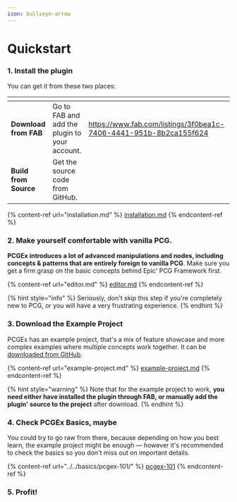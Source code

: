 ```yaml
---
icon: bullseye-arrow
---
```


# Quickstart

### 1. Install the plugin

You can get it from these two places:

<table data-card-size="large" data-view="cards"><thead><tr><th></th><th></th><th data-hidden data-card-target data-type="content-ref"></th><th data-hidden data-card-cover data-type="files"></th></tr></thead><tbody><tr><td><strong>Download from FAB</strong></td><td>Go to FAB and add the plugin to your account.</td><td><a href="https://www.fab.com/listings/3f0bea1c-7406-4441-951b-8b2ca155f624">https://www.fab.com/listings/3f0bea1c-7406-4441-951b-8b2ca155f624</a></td><td><a href="../../.gitbook/assets/FAB.jpg">FAB.jpg</a></td></tr><tr><td><strong>Build from Source</strong></td><td>Get the source code from GitHub.</td><td></td><td><a href="../../.gitbook/assets/GIT.jpg">GIT.jpg</a></td></tr></tbody></table>

{% content-ref url="installation.md" %}
[installation.md](installation.md)
{% endcontent-ref %}

### 2. Make yourself comfortable with vanilla PCG.

**PCGEx introduces a lot of advanced manipulations and nodes, including concepts & patterns that are entirely foreign to vanilla PCG**. Make sure you get a firm grasp on the basic concepts behind Epic' PCG Framework first.

{% content-ref url="editor.md" %}
[editor.md](editor.md)
{% endcontent-ref %}

{% hint style="info" %}
Seriously, don't skip this step if you're completely new to PCG, or you will have a very frustrating experience.
{% endhint %}

### 3. Download the Example Project

PCGEx has an example project, that's a mix of feature showcase and more complex examples where multiple concepts work together. It can be [downloaded from GitHub](https://github.com/Nebukam/PCGExExampleProject).

{% content-ref url="example-project.md" %}
[example-project.md](example-project.md)
{% endcontent-ref %}

{% hint style="warning" %}
Note that for the example project to work, **you need either have installed the plugin through FAB, or manually add the plugin' source to the project** after download.
{% endhint %}

### 4. Check PCGEx Basics, maybe

You could try to go raw from there, because depending on how you best learn, the example project might be enough — however it's recommended to check the basics so you don't miss out on important details.

{% content-ref url="../../basics/pcgex-101/" %}
[pcgex-101](../../basics/pcgex-101/)
{% endcontent-ref %}



### 5. Profit!

